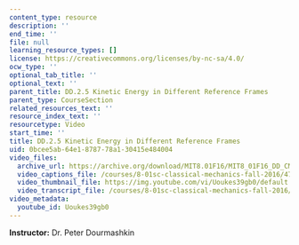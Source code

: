 ```yaml
---
content_type: resource
description: ''
end_time: ''
file: null
learning_resource_types: []
license: https://creativecommons.org/licenses/by-nc-sa/4.0/
ocw_type: ''
optional_tab_title: ''
optional_text: ''
parent_title: DD.2.5 Kinetic Energy in Different Reference Frames
parent_type: CourseSection
related_resources_text: ''
resource_index_text: ''
resourcetype: Video
start_time: ''
title: DD.2.5 Kinetic Energy in Different Reference Frames
uid: 0bcee5ab-64e1-8787-78a1-30415e484004
video_files:
  archive_url: https://archive.org/download/MIT8.01F16/MIT8_01F16_DD_CMframe5_360p.mp4
  video_captions_file: /courses/8-01sc-classical-mechanics-fall-2016/478d8fecfc875ef08d767470cbb6c755_Uoukes39gb0.vtt
  video_thumbnail_file: https://img.youtube.com/vi/Uoukes39gb0/default.jpg
  video_transcript_file: /courses/8-01sc-classical-mechanics-fall-2016/d1d1039f539abe37648c402520e72625_Uoukes39gb0.pdf
video_metadata:
  youtube_id: Uoukes39gb0
---
```


**Instructor:** Dr. Peter Dourmashkin

